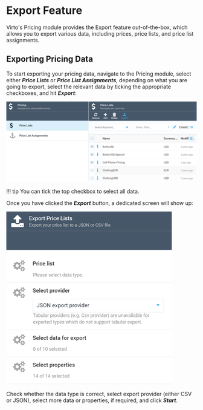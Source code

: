 # Export Feature

Virto's Pricing module provides the Export feature out-of-the-box, which allows you to export various data, including prices, price lists, and price list assignments.

## Exporting Pricing Data

To start exporting your pricing data, navigate to the Pricing module, select either ***Price Lists*** or ***Price List Assignments***, depending on what you are going to export, select the relevant data by ticking the appropriate checkboxes, and hit ***Export***:

![Exporting pricing data](media/export/export.png)

!!! tip
	You can tick the top checkbox to select all data.

Once you have clicked the ***Export*** button, a dedicated screen will show up:

![Export screen](media/export/export-screen.png)

Check whether the data type is correct, select export provider (either CSV or JSON), select more data or properties, if required, and click ***Start***.

<!---add note and link to the Export module--->